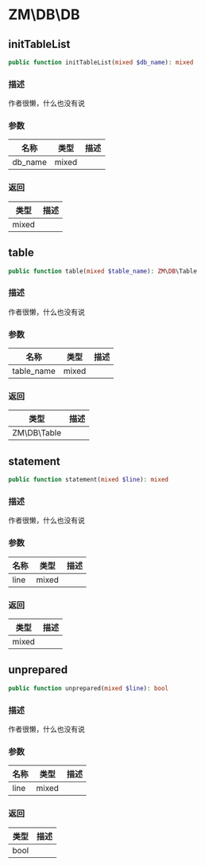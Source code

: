 # ZM\DB\DB

## initTableList

```php
public function initTableList(mixed $db_name): mixed
```

### 描述

作者很懒，什么也没有说

### 参数

| 名称 | 类型 | 描述 |
| -------- | ---- | ----------- |
| db_name | mixed |  |
### 返回

| 类型 | 描述 |
| ---- | ----------- |
| mixed |  |


## table

```php
public function table(mixed $table_name): ZM\DB\Table
```

### 描述

作者很懒，什么也没有说

### 参数

| 名称 | 类型 | 描述 |
| -------- | ---- | ----------- |
| table_name | mixed |  |
### 返回

| 类型 | 描述 |
| ---- | ----------- |
| ZM\DB\Table |  |


## statement

```php
public function statement(mixed $line): mixed
```

### 描述

作者很懒，什么也没有说

### 参数

| 名称 | 类型 | 描述 |
| -------- | ---- | ----------- |
| line | mixed |  |
### 返回

| 类型 | 描述 |
| ---- | ----------- |
| mixed |  |


## unprepared

```php
public function unprepared(mixed $line): bool
```

### 描述

作者很懒，什么也没有说

### 参数

| 名称 | 类型 | 描述 |
| -------- | ---- | ----------- |
| line | mixed |  |
### 返回

| 类型 | 描述 |
| ---- | ----------- |
| bool |  |
